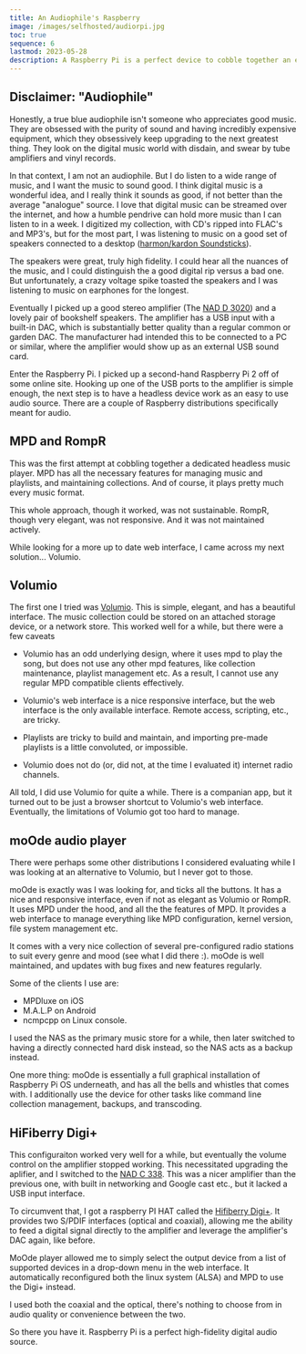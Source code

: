 ```yaml
---
title: An Audiophile's Raspberry
image: /images/selfhosted/audiorpi.jpg
toc: true
sequence: 6
lastmod: 2023-05-28
description: A Raspberry Pi is a perfect device to cobble together an excellent audiophile grade digital audio source. Some HAT's and a few custom-built audio distributions complete the package.
---
```


## Disclaimer: "Audiophile"

Honestly, a true blue audiophile isn't someone who appreciates good music. They are obsessed with the purity of sound and having incredibly expensive equipment, which they obsessively keep upgrading to the next greatest thing. They look on the digital music world with disdain, and swear by tube amplifiers and vinyl records.

In that context, I am not an audiophile. But I do listen to a wide range of music, and I want the music to sound good. I think digital music is a wonderful idea, and I really think it sounds as good, if not better than the average "analogue" source. I love that digital music can be streamed over the internet, and how a humble pendrive can hold more music than I can listen to in a week. I digitized my collection, with CD's ripped into FLAC's and MP3's, but for the most part, I was listening to music on a good set of speakers connected to a desktop ([harmon/kardon Soundsticks](https://www.harmankardon.com/computer-speakers/SOUNDSTICKS+III.html)).

The speakers were great, truly high fidelity. I could hear all the nuances of the music, and I could distinguish the a good digital rip versus a bad one. But unfortunately, a crazy voltage spike toasted the speakers and I was listening to music on earphones for the longest.

Eventually I picked up a good stereo amplifier (The [NAD D 3020](https://nadelectronics.com/product/d-3020-hybrid-digital-amplifier/)) and a lovely pair of bookshelf speakers. The amplifier has a USB input with a built-in DAC, which is substantially better quality than a regular common or garden DAC. The manufacturer had intended this to be connected to a PC or similar, where the amplifier would show up as an external USB sound card.

Enter the Raspberry Pi. I picked up a second-hand Raspberry Pi 2 off of some online site. Hooking up one of the USB ports to the amplifier is simple enough, the next step is to have a headless device work as an easy to use audio source. There are a couple of Raspberry distributions specifically meant for audio.

## MPD and RompR

This was the first attempt at cobbling together a dedicated headless music player. MPD has all the necessary features for managing music and playlists, and maintaining collections. And of course, it plays pretty much every music format.

This whole approach, though it worked, was not sustainable. RompR, though very elegant, was not responsive. And it was not maintained actively.

While looking for a more up to date web interface, I came across my next solution... Volumio.

## Volumio

The first one I tried was [Volumio](https://volumio.com/). This is simple, elegant, and has a beautiful interface. The music collection could be stored on an attached storage device, or a network store. This worked well for a while, but there were a few caveats

- Volumio has an odd underlying design, where it uses mpd to play the song, but does not use any other mpd features, like collection maintenance, playlist management etc. As a result, I cannot use any regular MPD compatible clients effectively.

- Volumio's web interface is a nice responsive interface, but the web interface is the only available interface. Remote access, scripting, etc., are tricky.

- Playlists are tricky to build and maintain, and importing pre-made playlists is a little convoluted, or impossible.

- Volumio does not do (or, did not, at the time I evaluated it) internet radio channels.

All told, I did use Volumio for quite a while. There is a companian app, but it turned out to be just a browser shortcut to Volumio's web interface. Eventually, the limitations of Volumio got too hard to manage.

## moOde audio player

There were perhaps some other distributions I considered evaluating while I was looking at an alternative to Volumio, but I never got to those.

moOde is exactly was I was looking for, and ticks all the buttons. It has a nice and responsive interface, even if not as elegant as Volumio or RompR. It uses MPD under the hood, and all the the features of MPD. It provides a web interface to manage everything like MPD configuration, kernel version, file system management etc. 

It comes with a very nice collection of several pre-configured radio stations to suit every genre and mood (see what I did there :). moOde is well maintained, and updates with bug fixes and new features regularly.

Some of the clients I use are:
 - MPDluxe on iOS
 - M.A.L.P on Android
 - ncmpcpp on Linux console.

I used the NAS as the primary music store for a while, then later switched to having a directly connected hard disk instead, so the NAS acts as a backup instead.

One more thing: moOde is essentially a full graphical installation of Raspberry Pi OS underneath, and has all the bells and whistles that comes with. I additionally use the device for other tasks like command line collection management, backups, and transcoding.

## HiFiberry Digi+

This configuraiton worked very well for a while, but eventually the volume control on the amplifier stopped working. This necessitated upgrading the aplifier, and I switched to the [NAD C 338](https://nadelectronics.com/product/c-338-classic-digital-dac-amplifier/). This was a nicer amplifier than the previous one, with built in networking and Google cast etc., but it lacked a USB input interface.

To circumvent that, I got a raspberry PI HAT called the [Hifiberry Digi+](https://www.hifiberry.com/shop/boards/hifiberry-digiplus-standard-version/).  It provides two S/PDIF interfaces (optical and coaxial), allowing me the ability to feed a digital signal directly to the amplifier and leverage the amplifier's DAC again, like before.

MoOde player allowed me to simply select the output device from a list of supported devices in a drop-down menu in the web interface. It automatically reconfigured both the linux system (ALSA) and MPD to use the Digi+ instead.

I used both the coaxial and the optical, there's nothing to choose from in audio quality or convenience between the two.

So there you have it. Raspberry Pi is a perfect high-fidelity digital audio source.
